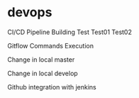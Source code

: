 # devops
CI/CD Pipeline Building
Test
Test01
Test02

Gitflow Commands Execution

Change in local master

Change in local develop

Github integration with jenkins
